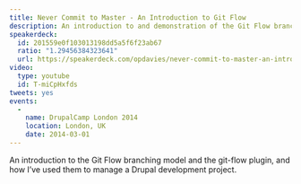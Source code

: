 ```yaml
---
title: Never Commit to Master - An Introduction to Git Flow
description: An introduction to and demonstration of the Git Flow branching model.
speakerdeck:
  id: 201559e0f103013198dd5a5f6f23ab67
  ratio: "1.29456384323641"
  url: https://speakerdeck.com/opdavies/never-commit-to-master-an-introduction-to-git-flow
video:
  type: youtube
  id: T-miCpHxfds
tweets: yes
events:
  -
    name: DrupalCamp London 2014
    location: London, UK
    date: 2014-03-01
---
```


An introduction to the Git Flow branching model and the git-flow plugin, and how I’ve used them to manage a Drupal development project.
